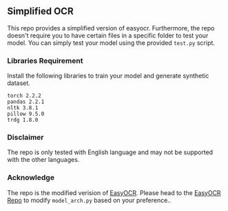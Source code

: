 ## Simplified OCR
This repo provides a simplified version of easyocr. Furthermore, the repo doesn't require you to have certain files in a specific folder to test your model. You can simply test your model using the provided ```test.py``` script. 

### Libraries Requirement
Install the following libraries to train your model and generate synthetic dataset.

```angular2html
torch 2.2.2
pandas 2.2.1
nltk 3.8.1
pillow 9.5.0
trdg 1.8.0
```

### Disclaimer
The repo is only tested with English language and may not be supported with the other languages.
### Acknowledge
The repo is the modified verision of [EasyOCR]("https://github.com/JaidedAI/EasyOCR/blob/master/README.md">). Please head to the [EasyOCR Repo]("https://github.com/JaidedAI/EasyOCR/tree/master">) to modify ```model_arch.py``` based on your preference.. 
